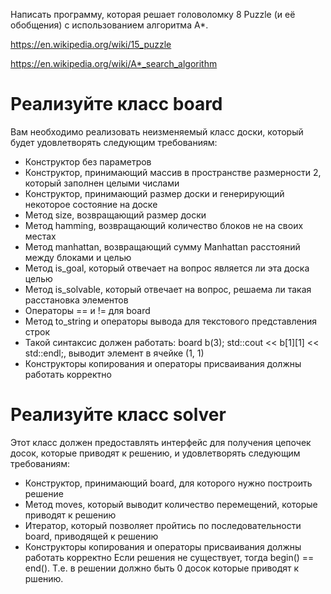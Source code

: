 Написать программу, которая решает головоломку 8 Puzzle (и её обобщения) с использованием алгоритма A*.

https://en.wikipedia.org/wiki/15_puzzle

https://en.wikipedia.org/wiki/A*_search_algorithm

# Реализуйте класс board
Вам необходимо реализовать неизменяемый класс доски, который будет удовлетворять следующим требованиям:
  * Конструктор без параметров
  * Конструктор, принимающий массив в пространстве размерности 2, который заполнен целыми числами
  * Конструктор, принимающий размер доски и генерирующий некоторое состояние на доске
  * Метод size, возвращающий размер доски
  * Метод hamming, возвращающий количество блоков не на своих местах
  * Метод manhattan, возвращающий сумму Manhattan расстояний между блоками и целью
  * Метод is_goal, который отвечает на вопрос является ли эта доска целью
  * Метод is_solvable, который отвечает на вопрос, решаема ли такая расстановка элементов
  * Операторы == и != для board
  * Метод to_string и операторы вывода для текстового представления строк
  * Такой синтаксис должен работать: board b(3); std::cout << b[1][1] << std::endl;, выводит элемент в ячейке (1, 1)
  * Конструкторы копирования и операторы присваивания должны работать корректно

# Реализуйте класс solver
Этот класс должен предоставлять интерфейс для получения цепочек досок, которые приводят к решению, и удовлетворять следующим требованиям:
  * Конструктор, принимающий board, для которого нужно построить решение
  * Метод moves, который выводит количество перемещений, которые приводят к решению
  * Итератор, который позволяет пройтись по последовательности board, приводящей к решению
  * Конструкторы копирования и операторы присваивания должны работать корректно
Если решения не существует, тогда begin() == end(). Т.е. в решении должно быть 0 досок которые приводят к ршению.
